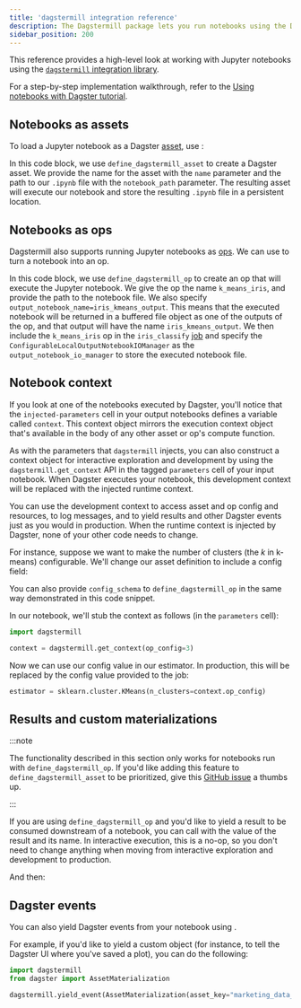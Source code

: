 ```yaml
---
title: 'dagstermill integration reference'
description: The Dagstermill package lets you run notebooks using the Dagster tools and integrate them into your data pipelines.
sidebar_position: 200
---
```


This reference provides a high-level look at working with Jupyter notebooks using the [`dagstermill` integration library](/api/libraries/dagstermill).

For a step-by-step implementation walkthrough, refer to the [Using notebooks with Dagster tutorial](/integrations/libraries/jupyter/using-notebooks-with-dagster).

## Notebooks as assets

To load a Jupyter notebook as a Dagster [asset](/guides/build/assets/defining-assets), use <PyObject section="libraries" module="dagstermill" object="define_dagstermill_asset" />:

<CodeExample path="docs_snippets/docs_snippets/integrations/dagstermill/iris_notebook_asset.py" />

In this code block, we use `define_dagstermill_asset` to create a Dagster asset. We provide the name for the asset with the `name` parameter and the path to our `.ipynb` file with the `notebook_path` parameter. The resulting asset will execute our notebook and store the resulting `.ipynb` file in a persistent location.

## Notebooks as ops

Dagstermill also supports running Jupyter notebooks as [ops](/guides/build/ops/). We can use <PyObject section="libraries" module="dagstermill" object="define_dagstermill_op" /> to turn a notebook into an op.

<CodeExample path="docs_snippets/docs_snippets/integrations/dagstermill/iris_notebook_op.py" startAfter="start" />

In this code block, we use `define_dagstermill_op` to create an op that will execute the Jupyter notebook. We give the op the name `k_means_iris`, and provide the path to the notebook file. We also specify `output_notebook_name=iris_kmeans_output`. This means that the executed notebook will be returned in a buffered file object as one of the outputs of the op, and that output will have the name `iris_kmeans_output`. We then include the `k_means_iris` op in the `iris_classify` [job](/guides/build/jobs) and specify the `ConfigurableLocalOutputNotebookIOManager` as the `output_notebook_io_manager` to store the executed notebook file.

## Notebook context

If you look at one of the notebooks executed by Dagster, you'll notice that the `injected-parameters` cell in your output notebooks defines a variable called `context`. This context object mirrors the execution context object that's available in the body of any other asset or op's compute function.

As with the parameters that `dagstermill` injects, you can also construct a context object for interactive exploration and development by using the `dagstermill.get_context` API in the tagged `parameters` cell of your input notebook. When Dagster executes your notebook, this development context will be replaced with the injected runtime context.

You can use the development context to access asset and op config and resources, to log messages, and to yield results and other Dagster events just as you would in production. When the runtime context is injected by Dagster, none of your other code needs to change.

For instance, suppose we want to make the number of clusters (the _k_ in k-means) configurable. We'll change our asset definition to include a config field:

<CodeExample
  path="docs_snippets/docs_snippets/integrations/dagstermill/iris_notebook_config.py"
  startAfter="start"
  endBefore="end"
/>

You can also provide `config_schema` to `define_dagstermill_op` in the same way demonstrated in this code snippet.

In our notebook, we'll stub the context as follows (in the `parameters` cell):

```python
import dagstermill

context = dagstermill.get_context(op_config=3)
```

Now we can use our config value in our estimator. In production, this will be replaced by the config value provided to the job:

```python
estimator = sklearn.cluster.KMeans(n_clusters=context.op_config)
```

## Results and custom materializations

:::note

The functionality described in this section only works for notebooks run with `define_dagstermill_op`. If you'd like adding this feature to `define_dagstermill_asset` to be prioritized, give this [GitHub issue](https://github.com/dagster-io/dagster/issues/10557) a thumbs up.

:::

If you are using `define_dagstermill_op` and you'd like to yield a result to be consumed downstream of a notebook, you can call <PyObject section="libraries" module="dagstermill" object="yield_result" /> with the value of the result and its name. In interactive execution, this is a no-op, so you don't need to change anything when moving from interactive exploration and development to production.

<CodeExample
  path="docs_snippets/docs_snippets/integrations/dagstermill/notebook_outputs.py"
  startAfter="start_notebook"
  endBefore="end_notebook"
/>

And then:

<CodeExample
  path="docs_snippets/docs_snippets/integrations/dagstermill/notebook_outputs.py"
  startAfter="start_py_file"
  endBefore="end_py_file"
/>

## Dagster events

You can also yield Dagster events from your notebook using <PyObject section="libraries" module="dagstermill" object="yield_event" />.

For example, if you'd like to yield a custom <PyObject section="ops" module="dagster" object="AssetMaterialization" /> object (for instance, to tell the Dagster UI where you've saved a plot), you can do the following:

```python
import dagstermill
from dagster import AssetMaterialization

dagstermill.yield_event(AssetMaterialization(asset_key="marketing_data_plotted"))
```

